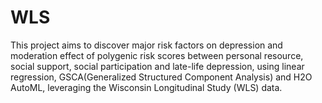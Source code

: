 # WLS

This project aims to discover major risk factors on depression and moderation effect of polygenic risk scores between personal resource, social support, social participation and late-life depression, using linear regression, GSCA(Generalized Structured Component Analysis) and H2O AutoML, leveraging the Wisconsin Longitudinal Study (WLS) data.
